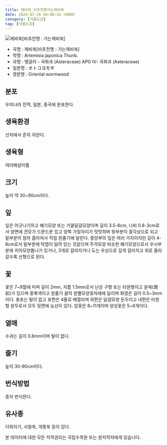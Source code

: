 ```yaml
---
title: 제비쑥_비추천명가는제비쑥
date: 2024-07-26 04:00:32 +0800
category: [식물도감]
tag: [식물도감]
---
```




![제비쑥[비추천명 : 가는제비쑥]](/fileUpload/plants/basic/Compositae/Artemisia/10543/1_th2.JPG)
- 국명 : 제비쑥[비추천명 : 가는제비쑥]
- 학명 : Artemisia japonica Thunb.
- 과명 : 앵글러 - 국화과 (Asteraceae) APG Ⅳ- 국화과 (Asteraceae)
- 일본명 : オトコヨモギ
- 영문명 : Oriental wormwood


## 분포
우리나라 전역, 일본, 중국에 분포한다.
## 생육환경
산지에서 흔히 자란다.
## 생육형
여러해살이풀
## 크기
높이 약 30~90cm이다.
## 잎
잎은 어긋나기하고 쐐기모양 또는 거꿀달걀모양이며 길이 3.5-8cm, 나비 0.8-3cm로서 양면에 견모가 드문드문 있고 양쪽 가장자리가 밋밋하며 윗부분이 결각상으로 되고 밑부분이 점차 좁아져서 직접 원줄기에 달린다. 중앙부의 잎은 여러 가지이지만 길이 4-8cm로서 밑부분에 탁엽이 달려 있는 것같으며 주걱모양 비슷한 쐐기모양으로서 우시부분에 치아모양톱니가 있거나, 3개로 갈라지거나 도는 우상으로 깊게 갈라지고 위로 올라갈수록 선형으로 된다.
## 꽃
꽃은 7~9월에 피며 길이 2mm, 지름 1.5mm로서 난상 구형 또는 타원형이고 윤채(潤彩)가 있으며 황록색이고 원줄기 끝의 원뿔모양꽃차례에 달리며 화경은 길이 0.5~3mm이다. 총포는 털이 없고 포편은 4줄로 배열되며 외편은 달걀모양 둔두이고 내편은 타원형 원두로서 모두 뒷면에 능선이 있다. 암꽃은 8~11개이며 양성꽃은 5~6개이다.
## 열매
수과는 길이 0.8mm이며 털이 없다.
## 줄기
높이 30-90cm이다.
## 번식방법
종자 번식한다.
## 유사종
더위지기, 사철쑥, 개똥쑥 등이 있다.






본 데이터에 대한 모든 저작권리는 국립수목원 또는 원저작자에게 있습니다.
